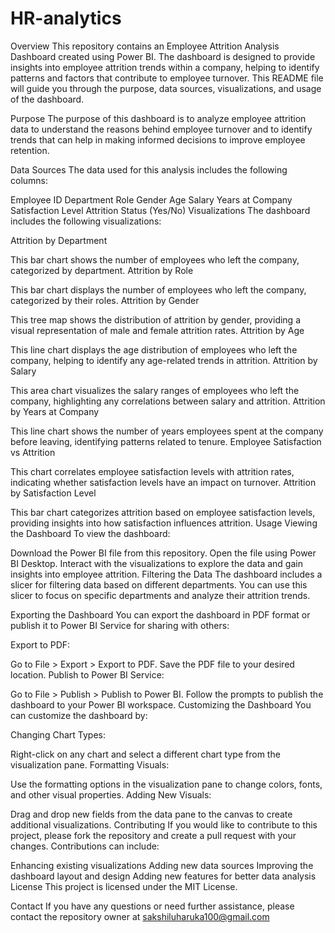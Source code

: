 # HR-analytics

Overview
This repository contains an Employee Attrition Analysis Dashboard created using Power BI. The dashboard is designed to provide insights into employee attrition trends within a company, helping to identify patterns and factors that contribute to employee turnover. This README file will guide you through the purpose, data sources, visualizations, and usage of the dashboard.

Purpose
The purpose of this dashboard is to analyze employee attrition data to understand the reasons behind employee turnover and to identify trends that can help in making informed decisions to improve employee retention.

Data Sources
The data used for this analysis includes the following columns:

Employee ID
Department
Role
Gender
Age
Salary
Years at Company
Satisfaction Level
Attrition Status (Yes/No)
Visualizations
The dashboard includes the following visualizations:

Attrition by Department

This bar chart shows the number of employees who left the company, categorized by department.
Attrition by Role

This bar chart displays the number of employees who left the company, categorized by their roles.
Attrition by Gender

This tree map shows the distribution of attrition by gender, providing a visual representation of male and female attrition rates.
Attrition by Age

This line chart displays the age distribution of employees who left the company, helping to identify any age-related trends in attrition.
Attrition by Salary

This area chart visualizes the salary ranges of employees who left the company, highlighting any correlations between salary and attrition.
Attrition by Years at Company

This line chart shows the number of years employees spent at the company before leaving, identifying patterns related to tenure.
Employee Satisfaction vs Attrition

This chart correlates employee satisfaction levels with attrition rates, indicating whether satisfaction levels have an impact on turnover.
Attrition by Satisfaction Level

This bar chart categorizes attrition based on employee satisfaction levels, providing insights into how satisfaction influences attrition.
Usage
Viewing the Dashboard
To view the dashboard:

Download the Power BI file from this repository.
Open the file using Power BI Desktop.
Interact with the visualizations to explore the data and gain insights into employee attrition.
Filtering the Data
The dashboard includes a slicer for filtering data based on different departments. You can use this slicer to focus on specific departments and analyze their attrition trends.

Exporting the Dashboard
You can export the dashboard in PDF format or publish it to Power BI Service for sharing with others:

Export to PDF:

Go to File > Export > Export to PDF.
Save the PDF file to your desired location.
Publish to Power BI Service:

Go to File > Publish > Publish to Power BI.
Follow the prompts to publish the dashboard to your Power BI workspace.
Customizing the Dashboard
You can customize the dashboard by:

Changing Chart Types:

Right-click on any chart and select a different chart type from the visualization pane.
Formatting Visuals:

Use the formatting options in the visualization pane to change colors, fonts, and other visual properties.
Adding New Visuals:

Drag and drop new fields from the data pane to the canvas to create additional visualizations.
Contributing
If you would like to contribute to this project, please fork the repository and create a pull request with your changes. Contributions can include:

Enhancing existing visualizations
Adding new data sources
Improving the dashboard layout and design
Adding new features for better data analysis
License
This project is licensed under the MIT License.

Contact
If you have any questions or need further assistance, please contact the repository owner at sakshiluharuka100@gmail.com
